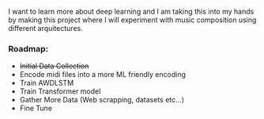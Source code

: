 I want to learn more about deep learning and I am taking this into my hands by making this project where I will experiment with music composition using different arquitectures.


### Roadmap:


  - ~~Initial Data Collection~~
  - Encode midi files into a more ML friendly encoding
  - Train AWDLSTM
  - Train Transformer model
  - Gather More Data (Web scrapping, datasets etc...)
  - Fine Tune
